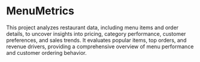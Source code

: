 # MenuMetrics
This project analyzes restaurant data, including menu items and order details, to uncover insights into pricing, category performance, customer preferences, and sales trends. It evaluates popular items, top orders, and revenue drivers, providing a comprehensive overview of menu performance and customer ordering behavior.
